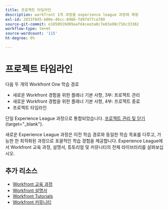 ```yaml
---
title: 프로젝트 타임라인
description: workfront 1개 과정을 experience league 과정에 매핑
exl-id: 2833f8d5-b00e-4bcc-8988-7d97477ca789
source-git-commit: e1850919d89aafd4cee3a0c7e83a98c71bc33382
workflow-type: tm+mt
source-wordcount: '115'
ht-degree: 0%

---
```


# 프로젝트 타임라인

다음 두 개의 Workfront One 학습 경로

* 새로운 Workfront 경험을 위한 플래너 기본 사항, 3부: 프로젝트 관리
* 새로운 Workfront 경험을 위한 플래너 기본 사항, 4부: 프로젝트 종료
* 프로젝트 타임라인

단일 Experience League 과정으로 통합되었습니다. [프로젝트 관리 및 닫기](https://experienceleague.adobe.com/?recommended=Workfront-U-1-2022.2.planners){target="_blank"}.

새로운 Experience League 과정은 이전 학습 경로와 동일한 학습 목표를 다루고, 가능한 한 최적화된 과정으로 포괄적인 학습 경험을 제공합니다.  Experience League에서 Workfront 교육 과정, 설명서, 튜토리얼 및 커뮤니티의 전체 라이브러리를 살펴보십시오.

## 추가 리소스

* [Workfront 교육 과정](https://experienceleague.adobe.com/?lang=en&amp;Solution=Workfront#courses)
* [Workfront 설명서](https://experienceleague.adobe.com/docs/workfront.html)
* [Workfront Tutorials](https://experienceleague.adobe.com/docs/workfront-learn/tutorials-workfront/home.html)
* [Workfront 커뮤니티](https://experienceleaguecommunities.adobe.com/t5/workfront/ct-p/workfront)
